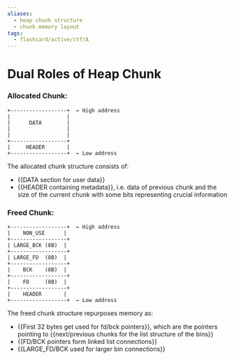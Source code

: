 ```yaml
---
aliases:
  - heap chunk structure
  - chunk memory layout
tags:
  - flashcard/active/ctf/A
---
```


# Dual Roles of Heap Chunk

### Allocated Chunk:
```
+------------------+  ← High address
|                  |
|      DATA        |
|                  |
|                  |
+------------------+
|     HEADER       |
+------------------+  ← Low address
```
The allocated chunk structure consists of:
- {{DATA section for user data}}
- {{HEADER containing metadata}}, i.e. data of previous chunk and the size of the current chunk with some bits representing crucial information <!--SR:!2025-01-05,1,230!2025-01-08,4,270-->

### Freed Chunk:
```
+------------------+  ← High address
|    NON_USE      |
+------------------+
| LARGE_BCK (8B)  |
+------------------+
| LARGE_FD  (8B)  |
+------------------+
|    BCK    (8B)  |
+------------------+
|    FD     (8B)  |
+------------------+
|    HEADER       |
+------------------+  ← Low address
```
The freed chunk structure repurposes memory as:
- {{First 32 bytes get used for fd/bck pointers}}, which are the pointers pointing to {{next/previous chunks for the list structure of the bins}}
- {{FD/BCK pointers form linked list connections}}
- {{LARGE_FD/BCK used for larger bin connections}} <!--SR:!2025-01-05,1,230!2025-01-05,1,230!2025-01-05,1,230!2025-01-05,1,230-->